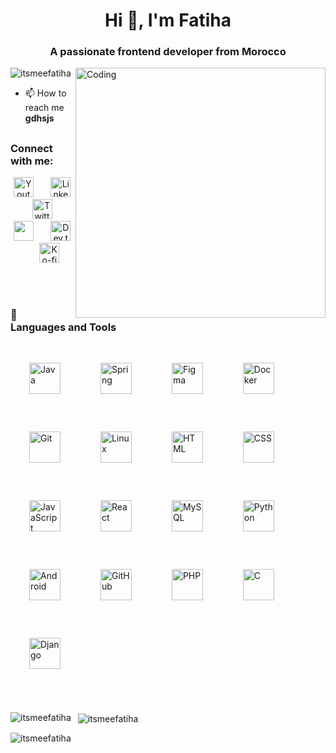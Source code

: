 <h1 align="center">Hi 👋, I'm Fatiha</h1>
<h3 align="center">A passionate frontend developer from Morocco</h3>
<img align="right" alt="Coding" width="400" src="https://i.pinimg.com/originals/bd/f3/4b/bdf34b4cc9b48276854fb78466bc5cdd.gif"/>

<p align="left"> <img src="https://komarev.com/ghpvc/?username=itsmeefatiha&label=Profile%20views&color=0e75b6&style=flat" alt="itsmeefatiha" /> </p>

- 📫 How to reach me **gdhsjs**

##

<h3 align="left">Connect with me:</h3>
<!-- Social icons section -->
<p align="center">
  <a href="https://www.youtube.com/c/DevProTips"><img width="32px" alt="Youtube" title="Youtube" src="https://i.imgur.com/qiXu7b2.png"/></a>
  &#8287;&#8287;&#8287;&#8287;&#8287;
  <a href="https://www.linkedin.com/in/jonah-lawrence/"><img width="32px" alt="LinkedIn" title="LinkedIn" src="https://i.imgur.com/yRpa1dQ.png"/></a>
  &#8287;&#8287;&#8287;&#8287;&#8287;
  <a href="https://twitter.com/DenverCoder1"><img width="32px" alt="Twitter" title="Twitter" src="https://i.imgur.com/AixJgnm.png"/></a>
  &#8287;&#8287;&#8287;&#8287;&#8287;
  <a href="https://discord.gg/fPrdqh3Zfu" alt="Discord" title="Dev Pro Tips Discord Server"><img width="32px" src="https://i.imgur.com/OViZO8J.png"/></a>
  &#8287;&#8287;&#8287;&#8287;&#8287;
  <a href="https://dev.to/denvercoder1"><img width="32px" alt="Dev.to" title="DenverCoder1 Dev.to" src="https://i.imgur.com/mVm29vK.png"></a>
  &#8287;&#8287;&#8287;&#8287;&#8287;
  <a href="https://ko-fi.com/jlawrence"><img width="32px" alt="Ko-fi" title="Buy me a coffee" src="https://i.imgur.com/PpLeD3K.png"/></a>
<!--   &#8287;&#8287;&#8287;&#8287;&#8287;
  <a href="http://eyl327.mywebcommunity.org/promos/"><img width="32px" alt="Free Stuff" title="Free gifts for you" src="https://i.imgur.com/0uVwkoZ.png"/></a> -->
</p>

<br/>

#

### 🧰 Languages and Tools

<p align="left">
  <img alt="Java" width="50px" style="padding:10px; margin:20px;" src="https://cdn.jsdelivr.net/gh/devicons/devicon/icons/java/java-original.svg"/>
  <img alt="Spring" width="50px" style="padding:10px; margin:20px;" src="https://cdn.jsdelivr.net/gh/devicons/devicon/icons/spring/spring-original.svg" />
  <img alt="Figma" width="50px" style="padding:10px; margin:20px;" src="https://cdn.jsdelivr.net/gh/devicons/devicon/icons/figma/figma-original.svg" />
  <img alt="Docker" width="50px" style="padding:10px; margin:20px;" src="https://cdn.jsdelivr.net/gh/devicons/devicon/icons/docker/docker-original.svg" />
  <img alt="Git" width="50px" style="padding:10px; margin:20px;" src="https://cdn.jsdelivr.net/gh/devicons/devicon/icons/git/git-original.svg" />
  <img alt="Linux" width="50px" style="padding:10px; margin:20px;" src="https://cdn.jsdelivr.net/gh/devicons/devicon/icons/linux/linux-original.svg" />
  <img alt="HTML" width="50px" style="padding:10px; margin:20px;" src="https://cdn.jsdelivr.net/gh/devicons/devicon/icons/html5/html5-plain.svg" />
  <img alt="CSS" width="50px" style="padding:10px; margin:20px;" src="https://cdn.jsdelivr.net/gh/devicons/devicon/icons/css3/css3-plain.svg" />
  <img alt="JavaScript" width="50px" style="padding:10px; margin:20px;" src="https://cdn.jsdelivr.net/gh/devicons/devicon/icons/javascript/javascript-plain.svg" />
  <img alt="React" width="50px" style="padding:10px; margin:20px;" src="https://cdn.jsdelivr.net/gh/devicons/devicon/icons/react/react-original.svg" />
  <img alt="MySQL" width="50px" style="padding:10px; margin:20px;" src="https://cdn.jsdelivr.net/gh/devicons/devicon/icons/mysql/mysql-original.svg" />
  <img alt="Python" width="50px" style="padding:10px; margin:20px;" src="https://cdn.jsdelivr.net/gh/devicons/devicon/icons/python/python-original.svg" />
  <img alt="Android" width="50px" style="padding:10px; margin:20px;" src="https://cdn.jsdelivr.net/gh/devicons/devicon/icons/android/android-original.svg" />
  <img alt="GitHub" width="50px" style="padding:10px; margin:20px;" src="https://cdn.jsdelivr.net/gh/devicons/devicon/icons/github/github-original.svg" />
  <img alt="PHP" width="50px" style="padding:10px; margin:20px;" src="https://cdn.jsdelivr.net/gh/devicons/devicon/icons/php/php-original.svg" />
  <img alt="C" width="50px" style="padding:10px; margin:20px;" src="https://cdn.jsdelivr.net/gh/devicons/devicon/icons/c/c-original.svg" />
  <img alt="Django" width="50px" style="padding:10px; margin:20px;" src="https://cdn.jsdelivr.net/gh/devicons/devicon/icons/django/django-plain.svg" />
</p>



#

<p>
  <img align="left" src="https://github-readme-stats.vercel.app/api/top-langs?username=itsmeefatiha&show_icons=true&locale=en&layout=compact" alt="itsmeefatiha" />
</p>

<p>&nbsp;
  <img align="center" src="https://github-readme-stats.vercel.app/api?username=itsmeefatiha&show_icons=true&locale=en" alt="itsmeefatiha" />
</p>

<p>
  <img align="center" src="https://github-readme-streak-stats.herokuapp.com/?user=itsmeefatiha&" alt="itsmeefatiha" />
</p>


